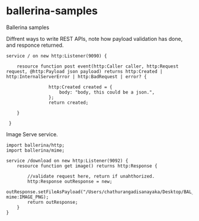 # ballerina-samples
Ballerina samples


Diffrent ways to write REST APIs, note how payload validation has done, and responce returned.

```
service / on new http:Listener(9090) {

    resource function post event(http:Caller caller, http:Request request, @http:Payload json payload) returns http:Created | http:InternalServerError | http:BadRequest | error? {
    
                http:Created created = {
                    body: "body, this could be a json.",
                };
                return created;
    
    }
    
 }
```


Image Serve service.

```
import ballerina/http;
import ballerina/mime;

service /download on new http:Listener(9092) {
    resource function get image() returns http:Response {

        //validate request here, return if unahthorized.
        http:Response outResponse = new;
        outResponse.setFileAsPayload("/Users/chathurangadisanayaka/Desktop/BAL_TEST/img_dl/img.png", mime:IMAGE_PNG);
        return outResponse;
    }
}
```
